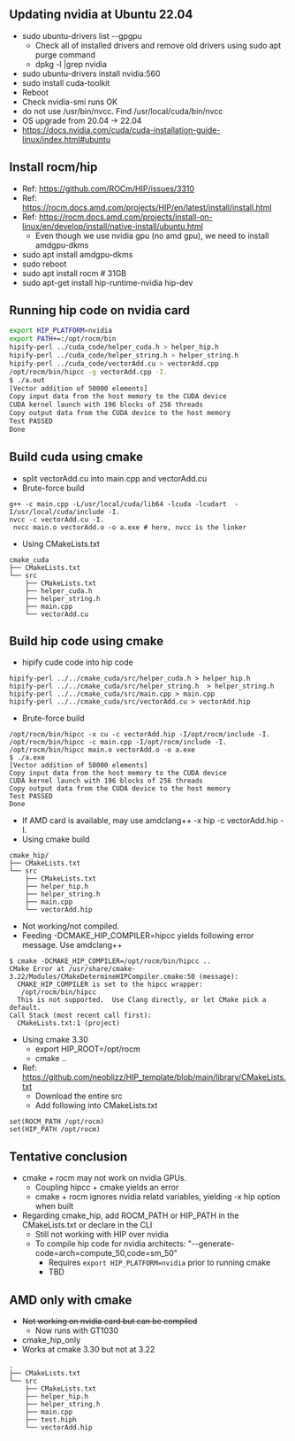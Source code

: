 ## Updating nvidia at Ubuntu 22.04
- sudo ubuntu-drivers list --gpgpu
  - Check all of installed drivers and remove old drivers using sudo apt purge command
  - dpkg -l |grep nvidia
- sudo ubuntu-drivers install nvidia:560
- sudo install cuda-toolkit
- Reboot
- Check nvidia-smi runs OK
- do not use /usr/bin/nvcc. Find /usr/local/cuda/bin/nvcc
- OS upgrade from 20.04 -> 22.04
- https://docs.nvidia.com/cuda/cuda-installation-guide-linux/index.html#ubuntu

## Install rocm/hip
- Ref: https://github.com/ROCm/HIP/issues/3310
- Ref: https://rocm.docs.amd.com/projects/HIP/en/latest/install/install.html
- Ref: https://rocm.docs.amd.com/projects/install-on-linux/en/develop/install/native-install/ubuntu.html
  - Even though we use nvidia gpu (no amd gpu), we need to install amdgpu-dkms
- sudo apt install amdgpu-dkms
- sudo reboot
- sudo apt install rocm # 31GB
- sudo apt-get install hip-runtime-nvidia hip-dev


## Running hip code on nvidia card
```bash
export HIP_PLATFORM=nvidia
export PATH+=:/opt/rocm/bin
hipify-perl ../cuda_code/helper_cuda.h > helper_hip.h
hipify-perl ../cuda_code/helper_string.h > helper_string.h
hipify-perl ../cuda_code/vectorAdd.cu > vectorAdd.cpp
/opt/rocm/bin/hipcc -g vectorAdd.cpp -I.
$ ./a.out
[Vector addition of 50000 elements]
Copy input data from the host memory to the CUDA device
CUDA kernel launch with 196 blocks of 256 threads
Copy output data from the CUDA device to the host memory
Test PASSED
Done
```

## Build cuda using cmake
- split vectorAdd.cu into main.cpp and vectorAdd.cu
- Brute-force build
```
g++ -c main.cpp -L/usr/local/cuda/lib64 -lcuda -lcudart  -I/usr/local/cuda/include -I.
nvcc -c vectorAdd.cu -I.
 nvcc main.o vectorAdd.o -o a.exe # here, nvcc is the linker
```
- Using CMakeLists.txt
```
cmake_cuda
├── CMakeLists.txt
└── src
    ├── CMakeLists.txt
    ├── helper_cuda.h
    ├── helper_string.h
    ├── main.cpp
    └── vectorAdd.cu
```

## Build hip code using cmake
- hipify cude code into hip code
```
hipify-perl ../../cmake_cuda/src/helper_cuda.h > helper_hip.h
hipify-perl ../../cmake_cuda/src/helper_string.h  > helper_string.h
hipify-perl ../../cmake_cuda/src/main.cpp > main.cpp
hipify-perl ../../cmake_cuda/src/vectorAdd.cu > vectorAdd.hip
```
- Brute-force build
```
/opt/rocm/bin/hipcc -x cu -c vectorAdd.hip -I/opt/rocm/include -I.
/opt/rocm/bin/hipcc -c main.cpp -I/opt/rocm/include -I. 
/opt/rocm/bin/hipcc main.o vectorAdd.o -o a.exe
$ ./a.exe 
[Vector addition of 50000 elements]
Copy input data from the host memory to the CUDA device
CUDA kernel launch with 196 blocks of 256 threads
Copy output data from the CUDA device to the host memory
Test PASSED
Done
```
  - If AMD card is available, may use amdclang++ -x hip -c vectorAdd.hip -I.
- Using cmake build
```
cmake_hip/
├── CMakeLists.txt
└── src
    ├── CMakeLists.txt
    ├── helper_hip.h
    ├── helper_string.h
    ├── main.cpp
    └── vectorAdd.hip
```
- Not working/not compiled.
- Feeding -DCMAKE_HIP_COMPILER=hipcc yields following error message. Use amdclang++
```
$ cmake -DCMAKE_HIP_COMPILER=/opt/rocm/bin/hipcc ..
CMake Error at /usr/share/cmake-3.22/Modules/CMakeDetermineHIPCompiler.cmake:50 (message):
  CMAKE_HIP_COMPILER is set to the hipcc wrapper:
   /opt/rocm/bin/hipcc
  This is not supported.  Use Clang directly, or let CMake pick a default.
Call Stack (most recent call first):
  CMakeLists.txt:1 (project)
```
- Using cmake 3.30
  - export HIP_ROOT=/opt/rocm
  - cmake ..
- Ref: https://github.com/neoblizz/HIP_template/blob/main/library/CMakeLists.txt
  - Download the entire src
  - Add following into CMakeLists.txt
```
set(ROCM_PATH /opt/rocm)
set(HIP_PATH /opt/rocm)
```

## Tentative conclusion
- cmake + rocm may not work on nvidia GPUs.
  - Coupling hipcc + cmake yields an error
  - cmake + rocm ignores nvidia relatd variables, yielding -x hip option when built
- Regarding cmake_hip, add ROCM_PATH or HIP_PATH in the CMakeLists.txt or declare in the CLI
  - Still not working with HIP over nvidia
  - To compile hip code for nvidia architects:   "--generate-code=arch=compute_50,code=sm_50"
    - Requires `export HIP_PLATFORM=nvidia` prior to running cmake
    - TBD
    
## AMD only with cmake
- ~~Not working on nvidia card but can be compiled~~
  - Now runs with GT1030
- cmake_hip_only
- Works at cmake 3.30 but not at 3.22
```
.
├── CMakeLists.txt
└── src
    ├── CMakeLists.txt
    ├── helper_hip.h
    ├── helper_string.h
    ├── main.cpp
    ├── test.hiph
    └── vectorAdd.hip
```
